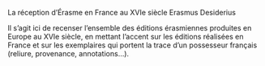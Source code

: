 La réception d’Érasme en France au XVIe siècle
Erasmus Desiderius

Il s’agit ici de recenser l’ensemble des éditions érasmiennes produites en Europe au XVIe siècle,
en mettant l’accent sur les éditions réalisées en France et sur les exemplaires qui portent
la trace d’un possesseur français (reliure, provenance, annotations…).
